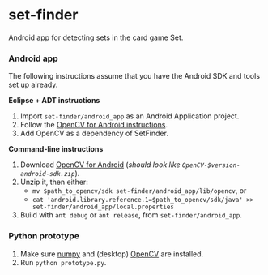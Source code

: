 set-finder
==========

Android app for detecting sets in the card game Set.

### Android app

The following instructions assume that you have the Android SDK and tools set up already.

**Eclipse + ADT instructions**

 1. Import `set-finder/android_app` as an Android Application project.
 2. Follow the [OpenCV for Android instructions](http://docs.opencv.org/doc/tutorials/introduction/android_binary_package/O4A_SDK.html#manual-opencv4android-sdk-setup).
 3. Add OpenCV as a dependency of SetFinder.

**Command-line instructions**

 1. Download [OpenCV for Android](http://sourceforge.net/projects/opencvlibrary/files/opencv-android/) (*should look like `OpenCV-$version-android-sdk.zip`*).
 2. Unzip it, then either:
    * `mv $path_to_opencv/sdk set-finder/android_app/lib/opencv`, or
    * `cat 'android.library.reference.1=$path_to_opencv/sdk/java' >> set-finder/android_app/local.properties`
 3. Build with `ant debug` or `ant release`, from `set-finder/android_app`.

### Python prototype

 1. Make sure [numpy](http://www.numpy.org/) and (desktop) [OpenCV](http://opencv.org/) are installed.
 2. Run `python prototype.py`.
